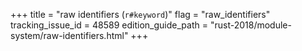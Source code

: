 +++
title = "raw identifiers (`r#keyword`)"
flag = "raw_identifiers"
tracking_issue_id = 48589
edition_guide_path = "rust-2018/module-system/raw-identifiers.html"
+++
